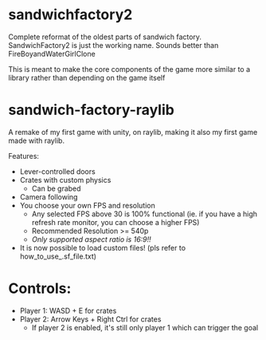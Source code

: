 # sandwichfactory2
Complete reformat of the oldest parts of sandwich factory.
SandwichFactory2 is just the working name. Sounds better than FireBoyandWaterGirlClone

This is meant to make the core components of the game more similar to a library rather than depending on the game itself

# sandwich-factory-raylib
A remake of my first game with unity, on raylib, making it also my first game made with raylib.

Features:
  * Lever-controlled doors
  * Crates with custom physics
    * Can be grabed
  * Camera following
  * You choose your own FPS and resolution
    * Any selected FPS above 30 is 100% functional (ie. if you have a high refresh rate monitor, you can choose a higher FPS)
    * Recommended Resolution >= 540p
    * _Only supported aspect ratio is 16:9!!_
  * It is now possible to load custom files! (pls refer to how_to_use_.sf_file.txt)


# Controls:
  * Player 1: WASD + E for crates
  * Player 2: Arrow Keys + Right Ctrl for crates
    * If player 2 is enabled, it's still only player 1 which can trigger the goal
